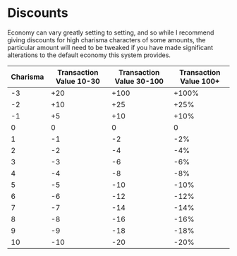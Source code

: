 # Discounts

Economy can vary greatly setting to setting, and so while I recommend giving discounts for high charisma characters of some amounts, the particular amount will need to be tweaked if you have made significant alterations to the default economy this system provides.


| Charisma | Transaction Value 10-30 | Transaction Value 30-100 | Transaction Value 100+ |
| -------- | ----------------------- | ------------------------ | ---------------------- |
| -3       | +20                     | +100                     | +100%                  |
| -2       | +10                     | +25                      | +25%                   |
| -1       | +5                      | +10                      | +10%                   |
| 0        | 0                       | 0                        | 0                      |
| 1        | -1                      | -2                       | -2%                    |
| 2        | -2                      | -4                       | -4%                    |
| 3        | -3                      | -6                       | -6%                    |
| 4        | -4                      | -8                       | -8%                    |
| 5        | -5                      | -10                      | -10%                   |
| 6        | -6                      | -12                      | -12%                   |
| 7        | -7                      | -14                      | -14%                   |
| 8        | -8                      | -16                      | -16%                   |
| 9        | -9                      | -18                      | -18%                   |
| 10       | -10                     | -20                      | -20%                   |
